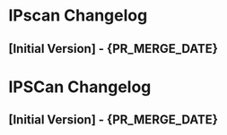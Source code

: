 # IPscan Changelog

## [Initial Version] - {PR_MERGE_DATE}

# IPSCan Changelog

## [Initial Version] - {PR_MERGE_DATE}
